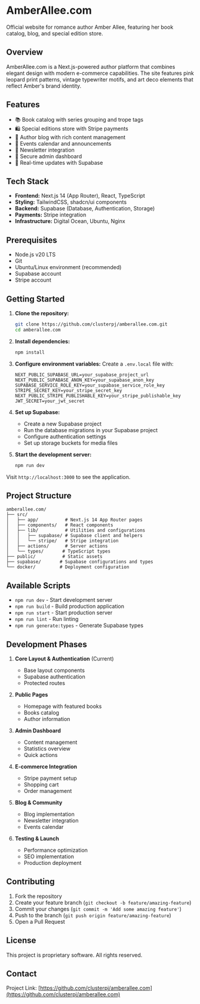 # AmberAllee.com

Official website for romance author Amber Allee, featuring her book catalog, blog, and special edition store.

## Overview

AmberAllee.com is a Next.js-powered author platform that combines elegant design with modern e-commerce capabilities. The site features pink leopard print patterns, vintage typewriter motifs, and art deco elements that reflect Amber's brand identity.

## Features

- 📚 Book catalog with series grouping and trope tags
- 🛍️ Special editions store with Stripe payments
- 📝 Author blog with rich content management
- 📅 Events calendar and announcements
- 📧 Newsletter integration
- 🔐 Secure admin dashboard
- 🔄 Real-time updates with Supabase

## Tech Stack

- **Frontend:** Next.js 14 (App Router), React, TypeScript
- **Styling:** TailwindCSS, shadcn/ui components
- **Backend:** Supabase (Database, Authentication, Storage)
- **Payments:** Stripe integration
- **Infrastructure:** Digital Ocean, Ubuntu, Nginx

## Prerequisites

- Node.js v20 LTS
- Git
- Ubuntu/Linux environment (recommended)
- Supabase account
- Stripe account

## Getting Started

1. **Clone the repository:**
   ```bash
   git clone https://github.com/clusterpj/amberallee.com.git
   cd amberallee.com
   ```

2. **Install dependencies:**
   ```bash
   npm install
   ```

3. **Configure environment variables:**
   Create a `.env.local` file with:
   ```
   NEXT_PUBLIC_SUPABASE_URL=your_supabase_project_url
   NEXT_PUBLIC_SUPABASE_ANON_KEY=your_supabase_anon_key
   SUPABASE_SERVICE_ROLE_KEY=your_supabase_service_role_key
   STRIPE_SECRET_KEY=your_stripe_secret_key
   NEXT_PUBLIC_STRIPE_PUBLISHABLE_KEY=your_stripe_publishable_key
   JWT_SECRET=your_jwt_secret
   ```

4. **Set up Supabase:**
   - Create a new Supabase project
   - Run the database migrations in your Supabase project
   - Configure authentication settings
   - Set up storage buckets for media files

5. **Start the development server:**
   ```bash
   npm run dev
   ```

Visit `http://localhost:3000` to see the application.

## Project Structure

```
amberallee.com/
├── src/
│   ├── app/          # Next.js 14 App Router pages
│   ├── components/   # React components
│   ├── lib/          # Utilities and configurations
│   │   ├── supabase/ # Supabase client and helpers
│   │   └── stripe/   # Stripe integration
│   ├── actions/      # Server actions
│   └── types/       # TypeScript types
├── public/          # Static assets
├── supabase/       # Supabase configurations and types
└── docker/         # Deployment configuration
```

## Available Scripts

- `npm run dev` - Start development server
- `npm run build` - Build production application
- `npm run start` - Start production server
- `npm run lint` - Run linting
- `npm run generate:types` - Generate Supabase types

## Development Phases

1. **Core Layout & Authentication** (Current)
   - Base layout components
   - Supabase authentication
   - Protected routes

2. **Public Pages**
   - Homepage with featured books
   - Books catalog
   - Author information

3. **Admin Dashboard**
   - Content management
   - Statistics overview
   - Quick actions

4. **E-commerce Integration**
   - Stripe payment setup
   - Shopping cart
   - Order management

5. **Blog & Community**
   - Blog implementation
   - Newsletter integration
   - Events calendar

6. **Testing & Launch**
   - Performance optimization
   - SEO implementation
   - Production deployment

## Contributing

1. Fork the repository
2. Create your feature branch (`git checkout -b feature/amazing-feature`)
3. Commit your changes (`git commit -m 'Add some amazing feature'`)
4. Push to the branch (`git push origin feature/amazing-feature`)
5. Open a Pull Request

## License

This project is proprietary software. All rights reserved.

## Contact

Project Link: [https://github.com/clusterpj/amberallee.com](https://github.com/clusterpj/amberallee.com)